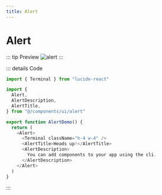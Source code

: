 ```yaml
---
title: Alert
---
```


# Alert

::: tip Preview
![alert](/components/toggle.png)
:::

::: details Code
```js
import { Terminal } from "lucide-react"

import {
  Alert,
  AlertDescription,
  AlertTitle,
} from "@/components/ui/alert"

export function AlertDemo() {
  return (
    <Alert>
      <Terminal className="h-4 w-4" />
      <AlertTitle>Heads up!</AlertTitle>
      <AlertDescription>
        You can add components to your app using the cli.
      </AlertDescription>
    </Alert>
  )
}
```
:::